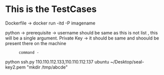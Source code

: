 # This is the TestCases
Dockerfile -> docker run -itd -P imagename

python -> prerequisite -> username should be same as this is not list , this will be a single argument.
          Private Key -> it should be same and shoould be present there on the machine
          
          command -
python ssh.py 110.110.112.133,110.110.112.137 ubuntu ~/Desktop/seal-key2.pem "mkdir /tmp/abcde"
